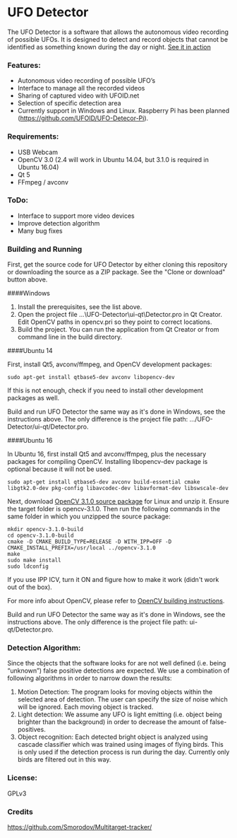 # UFO Detector

The UFO Detector is a software that allows the autonomous video recording of possible UFOs. It is designed to detect and record objects that cannot be identified as something known during the day or night. [See it in action]

### Features:
  - Autonomous video recording of possible UFO’s
  - Interface to manage all the recorded videos
  - Sharing of captured video with UFOID.net
  - Selection of specific detection area
  - Currently support in Windows and Linux. Raspberry Pi has been planned (https://github.com/UFOID/UFO-Detecor-Pi).
  
### Requirements:
  - USB Webcam
  - OpenCV 3.0 (2.4 will work in Ubuntu 14.04, but 3.1.0 is required in Ubuntu 16.04)
  - Qt 5
  - FFmpeg / avconv
  
### ToDo:
  - Interface to support more video devices
  - Improve detection algorithm
  - Many bug fixes

### Building and Running

First, get the source code for UFO Detector by either cloning this repository or downloading the source as a ZIP package. See the "Clone or download" button above.

####Windows

1. Install the prerequisites, see the list above.
2. Open the project file ...\UFO-Detector\ui-qt\Detector.pro in Qt Creator. Edit OpenCV paths in opencv.pri so they point to correct locations.
3. Build the project. You can run the application from Qt Creator or from command line in the build directory.

####Ubuntu 14

First, install Qt5, avconv/ffmpeg, and OpenCV development packages:

```sudo apt-get install qtbase5-dev avconv libopencv-dev```

If this is not enough, check if you need to install other development packages as well.

Build and run UFO Detector the same way as it's done in Windows, see the instructions above. The only difference is the project file path: .../UFO-Detector/ui-qt/Detector.pro.

####Ubuntu 16

In Ubuntu 16, first install Qt5 and avconv/ffmpeg, plus the necessary packages for compiling OpenCV. Installing libopencv-dev package is optional because it will not be used.

```sudo apt-get install qtbase5-dev avconv build-essential cmake libgtk2.0-dev pkg-config libavcodec-dev libavformat-dev libswscale-dev```

Next, download [OpenCV 3.1.0 source package](http://opencv.org/downloads.html) for Linux and unzip it. Ensure the target folder is opencv-3.1.0. Then run the following commands in the same folder in which you unzipped the source package:

```
mkdir opencv-3.1.0-build
cd opencv-3.1.0-build
cmake -D CMAKE_BUILD_TYPE=RELEASE -D WITH_IPP=OFF -D CMAKE_INSTALL_PREFIX=/usr/local ../opencv-3.1.0
make
sudo make install
sudo ldconfig
```

If you use IPP ICV, turn it ON and figure how to make it work (didn't work out of the box).

For more info about OpenCV, please refer to [OpenCV building instructions](http://docs.opencv.org/2.4/doc/tutorials/introduction/linux_install/linux_install.html).

Build and run UFO Detector the same way as it's done in Windows, see the instructions above. The only difference is the project file path: ui-qt/Detector.pro.

### Detection Algorithm:
Since the objects that the software looks for are not well defined (i.e. being “unknown”) false positive detections are expected.  We use a combination of following algorithms in order to narrow down the results:

1.	Motion Detection: The program looks for moving objects within the selected area of detection. The user can specify the size of noise which will be ignored. Each moving object is tracked.
2.	Light detection: We assume any UFO is light emitting (i.e. object being brighter than the background) in order to decrease the amount of false-positives.
3.	Object recognition: Each detected bright object is analyzed using cascade classifier which was trained using images of flying birds. This is only used if the detection process is run during the day. Currently only birds are filtered out in this way.

### License:
GPLv3

### Credits
https://github.com/Smorodov/Multitarget-tracker/

   [See it in action]: https://www.youtube.com/watch?v=Jai15P4kuug

